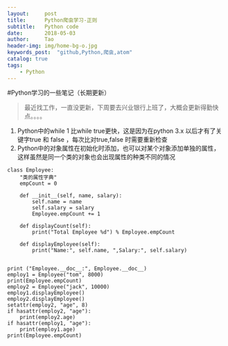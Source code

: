 ```yaml
---
layout:     post
title:      Python爬虫学习-正则
subtitle:   Python code
date:       2018-05-03
author:     Tao
header-img: img/home-bg-o.jpg
keywords_post:  "github,Python,爬虫,atom"
catalog: true
tags:
    - Python
---
```

#Python学习的一些笔记（长期更新）
>最近找工作，一直没更新，下周要去兴业银行上班了，大概会更新得勤快点。。。。
1. Python中的while 1 比while true更快，这是因为在python 3.x 以后才有了关键字true 和 false ，每次比对true,false 时需要重新检查
2. Python中的对象属性在初始化时添加，也可以对某个对象添加单独的属性，这样虽然是同一个类的对象也会出现属性的种类不同的情况

```
class Employee:
    "类的属性字典"
    empCount = 0

    def __init__(self, name, salary):
        self.name = name
        self.salary = salary
        Employee.empCount += 1

    def displayCount(self):
        print("Total Employee %d") % Employee.empCount

    def displayEmployee(self):
        print("Name:", self.name, ",Salary:", self.salary)


print ("Employee.__doc__:", Employee.__doc__)
employ1 = Employee("tom", 8000)
print(Employee.empCount)
employ2 = Employee("jack", 10000)
employ1.displayEmployee()
employ2.displayEmployee()
setattr(employ2, "age", 8)
if hasattr(employ2, "age"):
    print(employ2.age)
if hasattr(employ1, "age"):
    print(employ1.age)
print(Employee.empCount)
```
